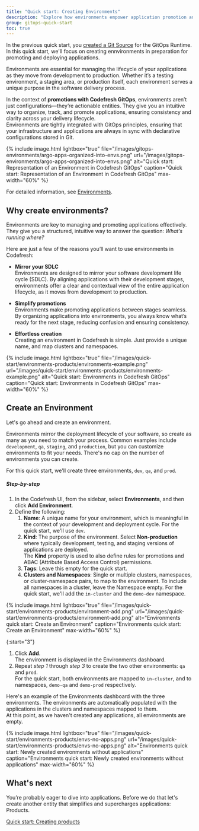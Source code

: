```yaml
---
title: "Quick start: Creating Environments"
description: "Explore how environments empower application promotion and deployment"
group: gitops-quick-start
toc: true
---
```


In the previous quick start, you [created a Git Source]({{site.baseurl}}/docs/gitops-quick-start/products/quick-start-product-create/) for the GitOps Runtime. In this quick start, we'll focus on creating ennvironments in preparation for promoting and deploying applications.

Environments are essential for managing the lifecycle of your applications as they move from development to production. Whether it’s a testing environment, a staging area, or production itself, each environment serves a unique purpose in the software delivery process. 

In the context of **promotions with Codefresh GitOps**, environments aren’t just configurations—they’re actionable entities. They give you an intuitive way to organize, track, and promote applications, ensuring consistency and clarity across your delivery lifecycle.  
Environments are tightly integrated with GitOps principles, ensuring that your infrastructure and applications are always in sync with declarative configurations stored in Git.

 {% include 
	image.html 
	lightbox="true" 
	file="/images/gitops-environments/argo-apps-organized-into-envs.png" 
	url="/images/gitops-environments/argo-apps-organized-into-envs.png" 
	alt="Quick start: Representation of an Environment in Codefresh GitOps"
	caption="Quick start: Representation of an Environment in Codefresh GitOps"
  max-width="60%" 
%} 

For detailed information, see [Environments]({{site.baseurl}}/docs/dashboards/gitops-environments/).

## Why create environments? 

Environments are key to managing and promoting applications effectively.  
They give you a structured, intuitive way to answer the question: _What’s running where?_

Here are just a few of the reasons you’ll want to use environments in Codefresh:

* **Mirror your SDLC**  
  Environments are designed to mirror your software development life cycle (SDLC). By aligning applications with their development stages, environments offer a clear and contextual view of the entire application lifecycle, as it moves from development to production.

* **Simplify promotions**  
  Environments make promoting applications between stages seamless. By organizing applications into environments, you always know what’s ready for the next stage, reducing confusion and ensuring consistency.

*  **Effortless creation**  
  Creating an environment in Codefresh is simple. Just provide a unique name, and map clusters and namespaces. 

  {% include 
	image.html 
	lightbox="true" 
	file="/images/quick-start/environments-products/environments-example.png" 
	url="/images/quick-start/environments-products/environments-example.png" 
	alt="Quick start: Environments in Codefresh GitOps"
	caption="Quick start: Environments in Codefresh GitOps"
  max-width="60%" 
%} 
 

## Create an Environment
Let's go ahead and create an environment. 

Environments mirror the deployment lifecycle of your software, so create as many as you need to match your process.
Common examples include `development`, `qa`, `staging`, and `production`, but you can customize environments to fit your needs. There's no cap on the number of environments you can create.  

For this quick start, we'll create three environments, `dev`, `qa`, and `prod`.

##### Step-by-step
1. In the Codefresh UI, from the sidebar, select **Environments**, and then click **Add Environment**.
1. Define the following:
    1. **Name**: A unique name for your environment, which is meaningful in the context of your development and deployment cycle. 
	  For the quick start, we'll use `dev`.
    1. **Kind**: The purpose of the environment. Select **Non-production** where typically development, testing, and staging versions of applications are deployed.  
	  The **Kind** property is used to also define rules for promotions and ABAC (Attribute Based Access Control) permissions.
    1. **Tags**: Leave this empty for the quick start.
    1. **Clusters and Namespaces**: Single or multiple clusters, namespaces, or cluster-namespace pairs, to map to the environment.
        To include all namespaces in a cluster, leave the Namespace empty. 
        For the quick start, we'll add the `in-cluster` and the `demo-dev` namespace.

{% include 
	image.html 
	lightbox="true" 
	file="/images/quick-start/environments-products/environment-add.png" 
	url="/images/quick-start/environments-products/environment-add.png" 
	alt="Environments quick start: Create an Environment" 
	caption="Environments quick start: Create an Environment"
  max-width="60%" 
%} 

{:start="3"}  
1. Click **Add**.  
  The environment is displayed in the Environments dashboard. 
1. Repeat _step 1_ through _step 3_ to create the two other environments: `qa` and `prod`.  
  For the quick start, both environments are mapped to `in-cluster`, and to namespaces, `demo-qa` and `demo-prod` respectively.

Here's an example of the Environments dashboard with the three environments.
The environments are automatically populated with the applications in the clusters and namespaces mapped to them.  
At this point, as we haven't created any applications, all environments are empty.

{% include 
	image.html 
	lightbox="true" 
	file="/images/quick-start/environments-products/envs-no-apps.png" 
	url="/images/quick-start/environments-products/envs-no-apps.png" 
	alt="Environments quick start: Newly created environments without applications" 
	caption="Environments quick start: Newly created environments without applications"
  max-width="60%" 
%} 

## What's next
You’re probably eager to dive into applications. Before we do that let's create another entity that simplifies and supercharges applications: Products.


[Quick start: Creating products]({{site.baseurl}}/docs/gitops-quick-start/products/quick-start-product-create/)